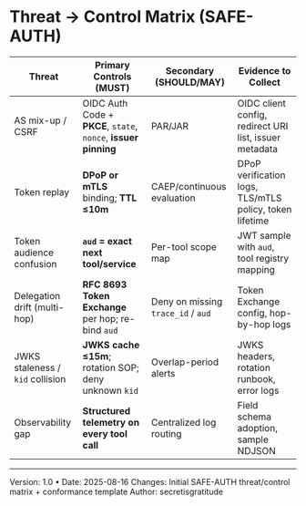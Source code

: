 <!-- Licensed under CC-BY-4.0 -->

# Threat → Control Matrix (SAFE-AUTH)

| Threat | Primary Controls (MUST) | Secondary (SHOULD/MAY) | Evidence to Collect |
|---|---|---|---|
| AS mix-up / CSRF | OIDC Auth Code + **PKCE**, `state`, `nonce`, **issuer pinning** | PAR/JAR | OIDC client config, redirect URI list, issuer metadata |
| Token replay | **DPoP or mTLS** binding; **TTL ≤10m** | CAEP/continuous evaluation | DPoP verification logs, TLS/mTLS policy, token lifetime |
| Token audience confusion | **`aud` = exact next tool/service** | Per-tool scope map | JWT sample with `aud`, tool registry mapping |
| Delegation drift (multi-hop) | **RFC 8693 Token Exchange** per hop; re-bind `aud` | Deny on missing `trace_id` / `aud` | Token Exchange config, hop-by-hop logs |
| JWKS staleness / `kid` collision | **JWKS cache ≤15m**; rotation SOP; deny unknown `kid` | Overlap-period alerts | JWKS headers, rotation runbook, error logs |
| Observability gap | **Structured telemetry on every tool call** | Centralized log routing | Field schema adoption, sample NDJSON |
---
Version: 1.0 • Date: 2025-08-16
Changes: Initial SAFE-AUTH threat/control matrix + conformance template
Author: secretisgratitude